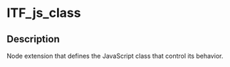 # ITF_js_class

## Description

Node extension that defines the JavaScript class that control its behavior.
